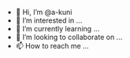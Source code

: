 - 👋 Hi, I’m @a-kuni
- 👀 I’m interested in ...
- 🌱 I’m currently learning ...
- 💞️ I’m looking to collaborate on ...
- 📫 How to reach me ...

<!---
a-kuni/a-kuni is a ✨ special ✨ repository because its `README.md` (this file) appears on your GitHub profile.
You can click the Preview link to take a look at your changes.
--->
